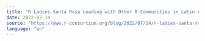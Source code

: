 ```yaml
---
title: "R Ladies Santa Rosa Leading with Other R Communities in Latin America to Create More Accessibility"
date: 2022-07-14
source: "https://www.r-consortium.org/blog/2022/07/14/r-ladies-santa-rosa-leading-with-other-r-communities-in-latin-america-to-create-more-accessibility"
language: "en"
---
```




